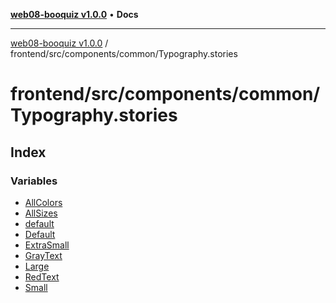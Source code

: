 [**web08-booquiz v1.0.0**](../../../../../README.md) • **Docs**

***

[web08-booquiz v1.0.0](../../../../../modules.md) / frontend/src/components/common/Typography.stories

# frontend/src/components/common/Typography.stories

## Index

### Variables

- [AllColors](variables/AllColors.md)
- [AllSizes](variables/AllSizes.md)
- [default](variables/default.md)
- [Default](variables/Default-1.md)
- [ExtraSmall](variables/ExtraSmall.md)
- [GrayText](variables/GrayText.md)
- [Large](variables/Large.md)
- [RedText](variables/RedText.md)
- [Small](variables/Small.md)
